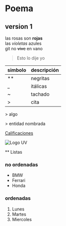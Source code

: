 # Poema
## version 1
las rosas son **rojas**  
las _violetas_ azules  
git no ~~vive~~ en vano  

> Esto lo dije yo

|simbolo | descripción |
|-|-|
| ** | negritas |
| _ | itálicas |
| ~ | tachado |
| > | cita |

\> algo
 
&gt; entidad nombrada

[Calificaciones](http://www.uv.mx/calificaiones)

![Logo UV](http://www.uv.mx/v2/images/logouv.jpg)

** Listas
### no ordenadas
* BMW
* Ferrari
* Honda

 ### ordenadas
  1. Lunes
  2. Martes
  3. Miercoles

